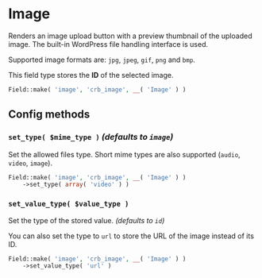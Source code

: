 # Image

Renders an image upload button with a preview thumbnail of the uploaded image. The built-in WordPress file handling interface is used.

Supported image formats are: `jpg`, `jpeg`, `gif`, `png` and `bmp`.

This field type stores the **ID** of the selected image.

```php
Field::make( 'image', 'crb_image', __( 'Image' ) )
```

## Config methods

### `set_type( $mime_type )` *(defaults to `image`)*

Set the allowed files type. Short mime types are also supported (`audio`, `video`, `image`).

```php
Field::make( 'image', 'crb_image', __( 'Image' ) )
	->set_type( array( 'video' ) )
```

### `set_value_type( $value_type )`

Set the type of the stored value. *(defaults to `id`)*

You can also set the type to `url` to store the URL of the image instead of its ID.

```php
Field::make( 'image', 'crb_image', __( 'Image' ) )
    ->set_value_type( 'url' )
```
